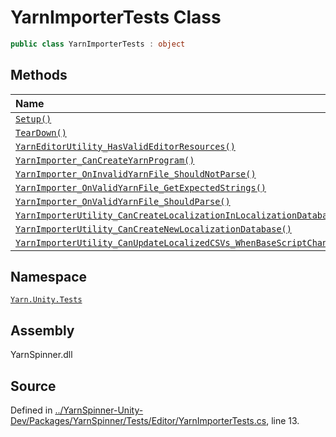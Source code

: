 # YarnImporterTests Class


```csharp
public class YarnImporterTests : object
```



## Methods
|Name|Description|
|:---|:---|
|[`Setup()`](/api/csharp/yarn.unity.tests/yarnimportertests.setup.md)||
|[`TearDown()`](/api/csharp/yarn.unity.tests/yarnimportertests.teardown.md)||
|[`YarnEditorUtility_HasValidEditorResources()`](/api/csharp/yarn.unity.tests/yarnimportertests.yarneditorutility_hasvalideditorresources.md)||
|[`YarnImporter_CanCreateYarnProgram()`](/api/csharp/yarn.unity.tests/yarnimportertests.yarnimporter_cancreateyarnprogram.md)||
|[`YarnImporter_OnInvalidYarnFile_ShouldNotParse()`](/api/csharp/yarn.unity.tests/yarnimportertests.yarnimporter_oninvalidyarnfile_shouldnotparse.md)||
|[`YarnImporter_OnValidYarnFile_GetExpectedStrings()`](/api/csharp/yarn.unity.tests/yarnimportertests.yarnimporter_onvalidyarnfile_getexpectedstrings.md)||
|[`YarnImporter_OnValidYarnFile_ShouldParse()`](/api/csharp/yarn.unity.tests/yarnimportertests.yarnimporter_onvalidyarnfile_shouldparse.md)||
|[`YarnImporterUtility_CanCreateLocalizationInLocalizationDatabase()`](/api/csharp/yarn.unity.tests/yarnimportertests.yarnimporterutility_cancreatelocalizationinlocalizationdatabase.md)||
|[`YarnImporterUtility_CanCreateNewLocalizationDatabase()`](/api/csharp/yarn.unity.tests/yarnimportertests.yarnimporterutility_cancreatenewlocalizationdatabase.md)||
|[`YarnImporterUtility_CanUpdateLocalizedCSVs_WhenBaseScriptChanges()`](/api/csharp/yarn.unity.tests/yarnimportertests.yarnimporterutility_canupdatelocalizedcsvs_whenbasescriptchanges.md)||
## Namespace
[`Yarn.Unity.Tests`](/api/csharp/yarn.unity.tests/README.md)

## Assembly
YarnSpinner.dll

## Source
Defined in [../YarnSpinner-Unity-Dev/Packages/YarnSpinner/Tests/Editor/YarnImporterTests.cs](https://github.com/YarnSpinnerTool/YarnSpinner-Unity//blob/develop/Tests/Editor/YarnImporterTests.cs#L13), line 13.
